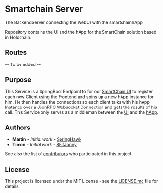 # Smartchain Server
The BackendServer connecting the WebUI with the smartchainhApp

Repository contains the UI and the hApp for the SmartChain solution based in Holochain.

## Routes

-- To be added --

## Purpose

This Service is a SpringBoot Endpoint to for our [SmartChain UI](https://github.com/code-smartchain/smartchainhApp) to register each new Client using the Frontend
and spins up a new hApp instance for him. He then handles the connections so each client talks with his hApp Instance over a JsonRPC Websocket Connection and gets the results of his call.
This Service only serves as a middleman between the [UI](https://github.com/code-smartchain/smartchainhApp) and the [hApp](https://github.com/code-smartchain/smartchainhApp).

## Authors

* **Martin** - *Initial work* - [SpringHawk](https://github.com/SpringHawk)
* **Timon** - *Initial work* - [8BitJonny](https://github.com/8BitJonny)


See also the list of [contributors](https://github.com/code-smartchain) who participated in this project.

## License

This project is licensed under the MIT License - see the [LICENSE.md](LICENSE.md) file for details
